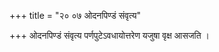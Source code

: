 +++
title = "२० ०७ ओदनपिण्डं संवृत्य"

+++
ओदनपिण्डं संवृत्य पर्णपुटेऽवधायोत्तरेण यजुषा वृक्ष आसजति ।
